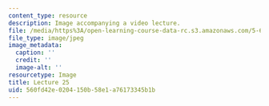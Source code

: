 ```yaml
---
content_type: resource
description: Image accompanying a video lecture.
file: /media/https%3A/open-learning-course-data-rc.s3.amazonaws.com/5-60-thermodynamics-kinetics-spring-2008/560fd42e0204150b58e1a76173345b1b_lec25_th.jpg
file_type: image/jpeg
image_metadata:
  caption: ''
  credit: ''
  image-alt: ''
resourcetype: Image
title: Lecture 25
uid: 560fd42e-0204-150b-58e1-a76173345b1b
---
```

